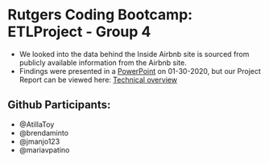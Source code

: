 # Rutgers Coding Bootcamp: ETLProject - Group 4


*  We looked into the data behind the Inside Airbnb site is sourced from publicly available information from the Airbnb site.
* Findings were presented in a [PowerPoint](https://drive.google.com/file/d/1BrjlS0c4wcXNiWJrxcFQAMh5bLC0-4sx/view?usp=sharing) on 01-30-2020, but our Project Report can be viewed here: [Technical overview](https://docs.google.com/document/d/1qSFce4Ubi3k_l5FdNinCG_Jhylltwt4KJD3ewPj3d9c/edit?usp=sharing)

## Github Participants:
* @AtillaToy
* @brendaminto
* @jmanjo123
* @mariavpatino
